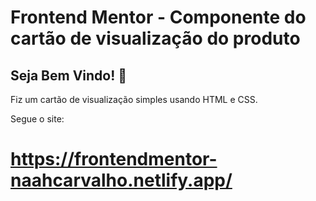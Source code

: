 <h1>
Frontend Mentor - Componente do cartão de visualização do produto
</h1>

## Seja Bem Vindo! 👋

Fiz um cartão de visualização simples usando HTML e CSS.

Segue o site:

# https://frontendmentor-naahcarvalho.netlify.app/

